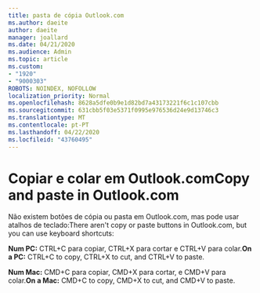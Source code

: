 ```yaml
---
title: pasta de cópia Outlook.com
ms.author: daeite
author: daeite
manager: joallard
ms.date: 04/21/2020
ms.audience: Admin
ms.topic: article
ms.custom:
- "1920"
- "9000303"
ROBOTS: NOINDEX, NOFOLLOW
localization_priority: Normal
ms.openlocfilehash: 8628a5dfe0b9e1d82bd7a43173221f6c1c107cbb
ms.sourcegitcommit: 631cbb5f03e5371f0995e976536d24e9d13746c3
ms.translationtype: MT
ms.contentlocale: pt-PT
ms.lasthandoff: 04/22/2020
ms.locfileid: "43760495"
---
```

# <a name="copy-and-paste-in-outlookcom"></a><span data-ttu-id="5de9b-102">Copiar e colar em Outlook.com</span><span class="sxs-lookup"><span data-stu-id="5de9b-102">Copy and paste in Outlook.com</span></span>

<span data-ttu-id="5de9b-103">Não existem botões de cópia ou pasta em Outlook.com, mas pode usar atalhos de teclado:</span><span class="sxs-lookup"><span data-stu-id="5de9b-103">There aren't copy or paste buttons in Outlook.com, but you can use keyboard shortcuts:</span></span>

<span data-ttu-id="5de9b-104">**Num PC:** CTRL+C para copiar, CTRL+X para cortar e CTRL+V para colar.</span><span class="sxs-lookup"><span data-stu-id="5de9b-104">**On a PC:** CTRL+C to copy, CTRL+X to cut, and CTRL+V to paste.</span></span>

<span data-ttu-id="5de9b-105">**Num Mac:** CMD+C para copiar, CMD+X para cortar, e CMD+V para colar.</span><span class="sxs-lookup"><span data-stu-id="5de9b-105">**On a Mac:** CMD+C to copy, CMD+X to cut, and CMD+V to paste.</span></span>